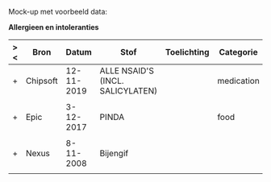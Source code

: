 Mock-up met voorbeeld data:<p/>
<b>Allergieen en intoleranties</b>
<table class="grid">
<thead>
<tr><th>&gt;&lt;</th>
<th>
Bron
</th>
<th>
Datum
</th>
<th>
Stof
</th>
<th>
Toelichting
</th>
<th>
Categorie
</th>
<th>
CategorieCS
</th>
<th>
Ernst(1)
</th>
<th>
Ernst(1)CS
</th>
<th>
Ernst(2)
</th>
<th>
Reacties
</th>
<th>
Status
</th>
<th>
StatusCS
</th>
<th>
(VStatus)
</th>
</tr></thead><tbody>
<tr><td>+</td>
<td>
Chipsoft
</td>
<td>
12-11-2019
</td>
<td>
ALLE NSAID'S (INCL. SALICYLATEN)
</td>
<td>

</td>
<td>
medication
</td>
<td>
Medicijn
</td>
<td>
low
</td>
<td>
Licht
</td>
<td>

</td>
<td>
Huiduitslag
</td>
<td>
active
</td>
<td>
Actief
</td>
<td>
unconfirmed
</td>
</tr><tr><td></td><td colspan=13>
</td></tr>
<tr><td>+</td>
<td>
Epic
</td>
<td>
3-12-2017
</td>
<td>
PINDA
</td>
<td>

</td>
<td>
food
</td>
<td>

</td>
<td>

</td>
<td>

</td>
<td>
moderate
</td>
<td>
Erythrodermie
</td>
<td>
active
</td>
<td>

</td>
<td>
confirmed
</td>
</tr><tr><td></td><td colspan=13>
</td></tr>
<tr><td>+</td>
<td>
Nexus
</td>
<td>
8-11-2008
</td>
<td>
Bijengif
</td>
<td>

</td>
<td>

</td>
<td>

</td>
<td>
high
</td>
<td>

</td>
<td>
severe
</td>
<td>

</td>
<td>
active
</td>
<td>

</td>
<td>
confirmed
</td>
</tr><tr><td></td><td colspan=13>
</td></tr>
</tbody>
</table>